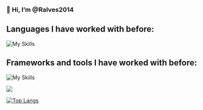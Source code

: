 <h3>👋 Hi, I’m @Ralves2014</h1>

## Languages I have worked with before:
![My Skills](https://skills.thijs.gg/icons?i=js,java,c,cs,py,html,css,postgres,kotlin)

## Frameworks and tools I have worked with before:
![My Skills](https://skills.thijs.gg/icons?i=dotnet,spring,git)


![](https://komarev.com/ghpvc/?username=Ralves2014&color=red&style=flat&label=PROFILE+VIEWS)

[![Top Langs](https://github-readme-stats.vercel.app/api/top-langs/?username=jcondeco207&layout=compact&count_private=true&theme=tokyonight)](https://github.com/anuraghazra/github-readme-stats)

